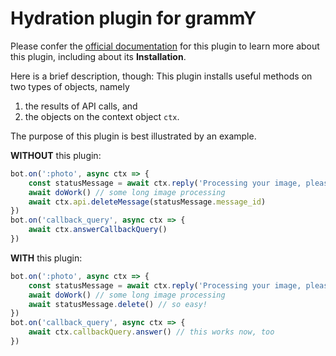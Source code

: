 # Hydration plugin for grammY

Please confer the [official documentation](https://grammy.dev/plugins/hydrate.html) for this plugin to learn more about this plugin, including about its **Installation**.

Here is a brief description, though:
This plugin installs useful methods on two types of objects, namely

1. the results of API calls, and
2. the objects on the context object `ctx`.

The purpose of this plugin is best illustrated by an example.

**WITHOUT** this plugin:

```ts
bot.on(':photo', async ctx => {
    const statusMessage = await ctx.reply('Processing your image, please wait')
    await doWork() // some long image processing
    await ctx.api.deleteMessage(statusMessage.message_id)
})
bot.on('callback_query', async ctx => {
    await ctx.answerCallbackQuery()
})
```

**WITH** this plugin:

```ts
bot.on(':photo', async ctx => {
    const statusMessage = await ctx.reply('Processing your image, please wait')
    await doWork() // some long image processing
    await statusMessage.delete() // so easy!
})
bot.on('callback_query', async ctx => {
    await ctx.callbackQuery.answer() // this works now, too
})
```
